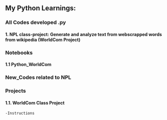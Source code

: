 ## My Python Learnings:

### All Codes developed .py
  #### 1. NPL class-project: Generate and analyze text from webscrapped words from wikipedia (WorldCom Project)

### Notebooks
  #### 1.1 Python_WorldCom

### New_Codes related to NPL 

### Projects
  #### 1.1. WorldCom Class Project
    -Instructions
